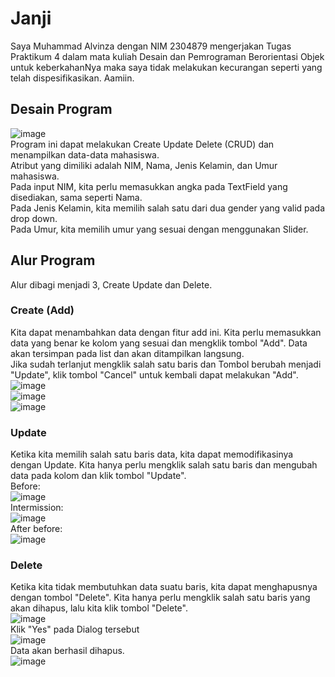 # Janji
Saya Muhammad Alvinza dengan NIM 2304879 mengerjakan Tugas Praktikum 4 dalam mata kuliah Desain dan Pemrograman Berorientasi Objek untuk keberkahanNya maka saya tidak melakukan kecurangan seperti yang telah dispesifikasikan. Aamiin.

## Desain Program
![image](https://github.com/user-attachments/assets/5d5a9b40-14b7-4bc4-bed2-2fa7dce5f028)  
Program ini dapat melakukan Create Update Delete (CRUD) dan menampilkan data-data mahasiswa.  
Atribut yang dimiliki adalah NIM, Nama, Jenis Kelamin, dan Umur mahasiswa.  
Pada input NIM, kita perlu memasukkan angka pada TextField yang disediakan, sama seperti Nama.    
Pada Jenis Kelamin, kita memilih salah satu dari dua gender yang valid pada drop down.  
Pada Umur, kita memilih umur yang sesuai dengan menggunakan Slider.  

## Alur Program
Alur dibagi menjadi 3, Create Update dan Delete.  
### Create (Add)
Kita dapat menambahkan data dengan fitur add ini. Kita perlu memasukkan data yang benar ke kolom yang sesuai dan mengklik tombol "Add". Data akan tersimpan pada list dan akan ditampilkan langsung.  
Jika sudah terlanjut mengklik salah satu baris dan Tombol berubah menjadi "Update", klik tombol "Cancel" untuk kembali dapat melakukan "Add".  
![image](https://github.com/user-attachments/assets/7cabea54-10b1-4be0-8850-9eb53c77ae50)  
![image](https://github.com/user-attachments/assets/a594bb84-c4a6-4986-a368-4893b2e687ce)  
![image](https://github.com/user-attachments/assets/08c6658d-2c99-456f-8c42-5d68ae2a6598)  
### Update
Ketika kita memilih salah satu baris data, kita dapat memodifikasinya dengan Update. Kita hanya perlu mengklik salah satu baris dan mengubah data pada kolom dan klik tombol "Update".  
Before:  
![image](https://github.com/user-attachments/assets/15ef276a-c8ad-4fb3-a8fd-981062044128)  
Intermission:  
![image](https://github.com/user-attachments/assets/0e1110f0-0a73-49c2-b24a-20a6eb84a088)  
After before:  
![image](https://github.com/user-attachments/assets/92a33422-a211-492c-b8a7-7344a7007701)  
### Delete
Ketika kita tidak membutuhkan data suatu baris, kita dapat menghapusnya dengan tombol "Delete". Kita hanya perlu mengklik salah satu baris yang akan dihapus, lalu kita klik tombol "Delete".  
![image](https://github.com/user-attachments/assets/7d85c171-5eb8-445e-8011-657f2062aa6d)  
Klik "Yes" pada Dialog tersebut  
![image](https://github.com/user-attachments/assets/27fdcc90-a0f2-48d1-ab7f-057639e86699)  
Data akan berhasil dihapus.  
![image](https://github.com/user-attachments/assets/b07a9d8d-d754-46a7-b98f-1e6fd3076697)  
 
